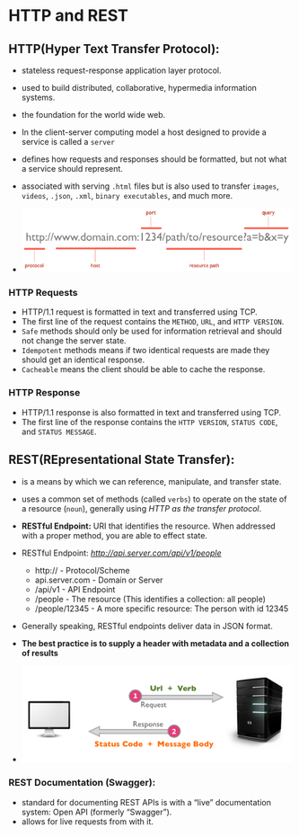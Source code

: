 # HTTP and REST

## HTTP(Hyper Text Transfer Protocol):
  - stateless request-response application layer protocol. 
  - used to build distributed, collaborative, hypermedia information systems. 
  - the foundation for the world wide web.
  -  In the client-server computing model a host designed to provide a service is called a `server`
  - defines how requests and responses should be formatted, but not what a service should represent.
  - associated with serving `.html` files but is also used to transfer `images`, `videos`, `.json`, `.xml`, `binary executables`, and much more.

  - ![](./img/http1-url-structure.png) 

### HTTP Requests
  - HTTP/1.1 request is formatted in text and transferred using TCP.
  - The first line of the request contains the `METHOD`, `URL`, and `HTTP VERSION`.
  - `Safe` methods should only be used for information retrieval and should not change the server state.
  - `Idempotent` methods means if two identical requests are made they should get an identical response. 
  - `Cacheable` means the client should be able to cache the response.

### HTTP Response
  - HTTP/1.1 response is also formatted in text and transferred using TCP. 
  - The first line of the response contains the `HTTP VERSION`, `STATUS CODE`, and `STATUS MESSAGE`.
 

## REST(REpresentational State Transfer):
  - is a means by which we can reference, manipulate, and transfer state.
  - uses a common set of methods (called `verbs`) to operate on the state of a resource (`noun`), generally using *HTTP as the transfer protocol*.
  - **RESTful Endpoint:** URI that identifies the resource. When addressed with a proper method, you are able to effect state.
  - RESTful Endpoint: *http://api.server.com/api/v1/people*
    - http:// - Protocol/Scheme
    - api.server.com - Domain or Server
    - /api/v1 - API Endpoint
    - /people - The resource (This identifies a collection: all people)
    - /people/12345 - A more specific resource: The person with id 12345
  - Generally speaking, RESTful endpoints deliver data in JSON format. 
  - **The best practice is to supply a header with metadata and a collection of results**
 
  - ![](./img/http1-req-res-details.png)

### REST Documentation (Swagger):
  - standard for documenting REST APIs is with a “live” documentation system: Open API (formerly “Swagger”).
  - allows for live requests from with it.